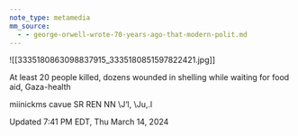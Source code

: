 ```yaml
---
note_type: metamedia
mm_source:
  - - george-orwell-wrote-70-years-ago-that-modern-polit.md
---
```


![[3335180863098837915_3335180851597822421.jpg]]

At least 20 people killed, dozens
wounded in shelling while
waiting for food aid, Gaza-health

miinickms cavue
SR REN NN \J‘l, \Ju,\.l

Updated 7:41 PM EDT, Thu March 14, 2024

